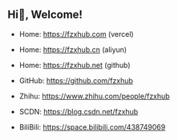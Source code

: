 ## Hi👋, Welcome!


- Home: https://fzxhub.com (vercel)
- Home: https://fzxhub.cn (aliyun)
- Home: https://fzxhub.net (github)

- GitHub: https://github.com/fzxhub

- Zhihu: https://www.zhihu.com/people/fzxhub

- SCDN: https://blog.csdn.net/fzxhub

- BiliBili: https://space.bilibili.com/438749069

